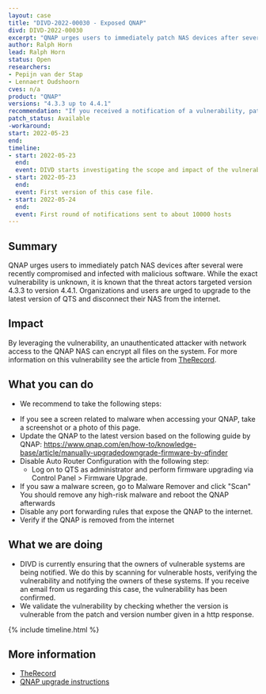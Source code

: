 ```yaml
---
layout: case
title: "DIVD-2022-00030 - Exposed QNAP"
divd: DIVD-2022-00030
excerpt: "QNAP urges users to immediately patch NAS devices after several were recently compromised and infected with malicious software. DIVD is actively notifying owners of vulnerable systems"
author: Ralph Horn
lead: Ralph Horn
status: Open
researchers:
- Pepijn van der Stap
- Lennaert Oudshoorn
cves: n/a
product: "QNAP"
versions: "4.3.3 up to 4.4.1"
recommendation: "If you received a notification of a vulnerability, patch your system with the information provided in this notification."
patch_status: Available
-workaround:
start: 2022-05-23
end:
timeline:
- start: 2022-05-23
  end:
  event: DIVD starts investigating the scope and impact of the vulnerability.
- start: 2022-05-23
  end:	
  event: First version of this case file.
- start: 2022-05-24
  end:
  event: First round of notifications sent to about 10000 hosts
---
```



## Summary

QNAP urges users to immediately patch NAS devices after several were recently compromised and infected with malicious software.
While the exact vulnerability is unknown, it is known that the threat actors targeted version 4.3.3 to version 4.4.1.
Organizations and users are urged to upgrade to the latest version of QTS and disconnect their NAS from the internet.

## Impact

By leveraging the vulnerability, an unauthenticated attacker with network access to the QNAP NAS can encrypt all files on the system.
For more information on this vulnerability see the article from [TheRecord](https://therecord.media/qnap-urges-users-to-update-after-new-deadbolt-ransomware-attacks-discovered/).

## What you can do

* We recommend to take the following steps:
- If you see a screen related to malware when accessing your QNAP, take a screenshot or a photo of this page.
- Update the QNAP to the latest version based on the following guide by QNAP: https://www.qnap.com/en/how-to/knowledge-base/article/manually-upgradedowngrade-firmware-by-qfinder
- Disable Auto Router Configuration with the following step:
  - Log on to QTS as administrator and perform firmware upgrading via Control Panel > Firmware Upgrade.
- If you saw a malware screen, go to Malware Remover and click "Scan" You should remove any high-risk malware and reboot the QNAP afterwards
- Disable any port forwarding rules that expose the QNAP to the internet.
- Verify if the QNAP is removed from the internet

## What we are doing

* DIVD is currently ensuring that the owners of vulnerable systems are being notified. We do this by scanning for vulnerable hosts, verifying the vulnerability and notifying the owners of these systems. If you receive an email from us regarding this case, the vulnerability has been confirmed.
* We validate the vulnerability by checking whether the version is vulnerable from the patch and version number given in a http response. 

{% include timeline.html %}

## More information

* [TheRecord](https://therecord.media/qnap-urges-users-to-update-after-new-deadbolt-ransomware-attacks-discovered/)
* [QNAP upgrade instructions](https://www.qnap.com/en/how-to/knowledge-base/article/manually-upgradedowngrade-firmware-by-qfinder)
